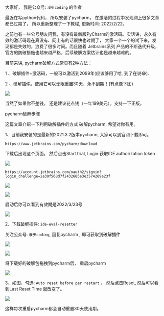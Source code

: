 大家好， 我是公众号: `漫步coding` 的作者
   
最近在写python代码， 所以安装了pycharm， 在激活的过程中发现网上很多文章都已过期了， 所以重新整理了一下教程, 更新时间: 2022/2/22。

之前也有一些公号朋友问我，有没有最新版PyCharm的激活码。实话讲，永久有效的激活码现在真没有、网上有的话很快也过期了， 大家一个一个的试下来，发现都是失效的，浪费了很多时间。而且随着 Jetbrains系列 产品的不断迭代升级，官方的防破措施也越来越严格，后续破解方案估计也是越来越难的。

目前来讲, pycharm破解方式常见有2种方法：

1 、破解插件+激活码，一般可以激活到2099年(应该够用了哈, 到了在说😂).

2 、破解插件。使用它可以无限重置30天，永不到期！(有点像下图)

![](https://images.xiaozhuanlan.com/uploads/photo/2022/e82c27a3-0b0f-444e-860a-59a74daadb21.png)

当然了如果你不差钱， 还是建议花点钱（一年199美元），支持一下正版。

pycharm破解步骤

这篇文章介绍一下利用破解插件的方式 破解pycharm, 希望对你有用。

1、目前我安装的是最新的2021.3.2版本pycharm, 大家可以到官网下载即可。

```https://www.jetbrains.com/pycharm/download```

下载后出现这个页面， 然后点击Start trial, Login 获取IDE authorization token

![](https://images.xiaozhuanlan.com/uploads/photo/2022/2df2bda1-b7b1-4023-a6b2-1c6ceac3080c.png)

```
https://account.jetbrains.com/oauth2/signin?login_challenge=2a30f568d7f2432685e3e3574269a23f
```

![](https://images.xiaozhuanlan.com/uploads/photo/2022/b9c98720-ff1a-49b8-a4e4-58c33a38ebc4.png)


![](https://images.xiaozhuanlan.com/uploads/photo/2022/6892ccb2-df8b-4197-a90f-1d4595c1b61a.png)

启动后你可以看到有效期是2022/3/23号

![](https://images.xiaozhuanlan.com/uploads/photo/2022/62c58d7a-06a6-45e3-bad7-56ded1fe2095.png)

2、下载破解插件: `ide-eval-resetter`

关注公众号: `漫步coding`, 回复pycharm , 即可获取到破解插件

![](https://images.xiaozhuanlan.com/uploads/photo/2022/5cb0c91e-fd83-4a04-8df6-65fb602b3834.png)

![](https://images.xiaozhuanlan.com/uploads/photo/2022/fd318221-c38d-4f43-8b1c-99be0572130e.png)

将下载好的破解包拖拽到pycharm后， 重启pycharm

![](https://images.xiaozhuanlan.com/uploads/photo/2022/d24a111b-fc55-4c1f-8bb8-f3f2a3cf87c9.png)

3、如图，勾选: `Auto reset before per restart` ， 然后点击Reset, 然后可以看到Last Reset Time 就改变了。

![](https://images.xiaozhuanlan.com/uploads/photo/2022/3a2991e4-f685-4a07-af21-5ddac9696884.png)


这样每次重启pycharm都会自动重置30天使用期。
